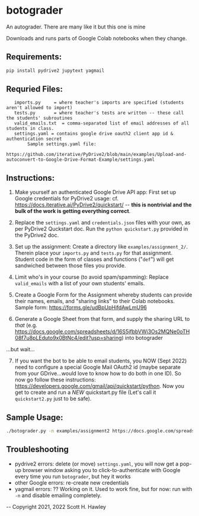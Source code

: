 # botograder
An autograder. There are many like it but this one is mine


Downloads and runs parts of Google Colab notebooks when they change.

## Requirements:
```bash
pip install pydrive2 jupytext yagmail
```

## Requried Files: 
```
   imports.py     = where teacher's imports are specified (students aren't allowed to import)
   tests.py       = where teacher's tests are written -- these call the students' subroutines
   valid_emails.txt  = comma-separated list of email addresses of all students in class. 
   settings.yaml = contains google drive oauth2 client app id & authentication secret
        Sample settings.yaml file: 
        https://github.com/iterative/PyDrive2/blob/main/examples/Upload-and-autoconvert-to-Google-Drive-Format-Example/settings.yaml
```

## Instructions:
1. Make yourself an authenticated Google Drive API app: First set up Google credentials for PyDrive2 usage: cf. https://docs.iterative.ai/PyDrive2/quickstart/ -- **this is nontrivial and the bulk of the work is getting everything correct**. 

2. Replace the `settings.yaml` and `credentials.json` files with your own, as per PyDrive2 Quckstart doc.   Run the `python quickstart.py` provided in the PyDrive2 doc. 

3. Set up the assignment: Create a directory like `examples/assignment_2/`. Therein place your `imports.py` and `tests.py` for that assignment. Student code in the form of classes and functions ("`def`") will get sandwiched between those files you provide. 

4. Limit who's in your course (to avoid spam/spamming): Replace `valid_emails` with a list of your own students' emails.

5. Create a Google Form for the Assignment whereby students can provide their names, emails, and "sharing links" to their Colab notebooks.   Sample form: https://forms.gle/udBpUpHifdAwLmU96


6. Generate a Google Sheet from that form, and supply the sharing URL to *that* (e.g. https://docs.google.com/spreadsheets/d/16S5jfbbVWj3Os2MQNe0oTH08f7u8pLEduto9x0BtNc4/edit?usp=sharing) into botograder

...but wait...

7. If you want the bot to be able to email students, you NOW (Sept 2022) need to configure a special Google Mail OAuth2 id (maybe separate from your GDrive...would love to know how to do both in one ID). So now go follow these instructions: https://developers.google.com/gmail/api/quickstart/python. Now you get to create and run a *NEW* quickstart.py file (Let's call it `quickstart2.py` just to be safe).


## Sample Usage:

```bash
./botograder.py -n examples/assignment2 https://docs.google.com/spreadsheets/d/16S5jfbbVWj3Os2MQNe0oTH08f7u8pLEduto9x0BtNc4/edit?usp=sharing
```

## Troubleshooting

* pydrive2 errors: delete (or move) `settings.yaml`, you will now get a pop-up browser window asking you to click-to-authenticate with Google every time you run `botograder`, but hey it works
* other Google errors: re-create new credentials
* yagmail errors: ?? Working on it. Used to work fine, but for now: run with `-n` and disable emailing completely. 

-- 
Copyright 2021, 2022 Scott H. Hawley 
